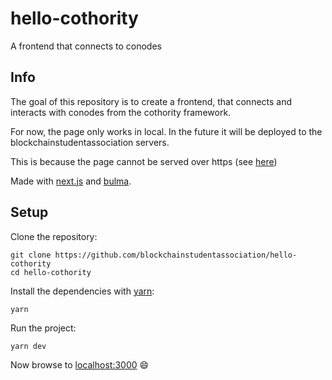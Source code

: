 # hello-cothority
A frontend that connects to conodes

## Info

The goal of this repository is to create a frontend, that connects and interacts with conodes from the cothority framework.

For now, the page only works in local. In the future it will be deployed to the blockchainstudentassociation servers.

This is because the page cannot be served over https (see [here](https://github.com/dedis/cothority/issues/1486))

Made with [next.js](https://nextjs.org/) and [bulma](https://bulma.io/).

## Setup

Clone the repository:

```
git clone https://github.com/blockchainstudentassociation/hello-cothority
cd hello-cothority
```

Install the dependencies with [yarn](https://yarnpkg.com/en/):

```
yarn
```

Run the project:

```
yarn dev
```

Now browse to [localhost:3000](http://localhost:3000/) :smile:
